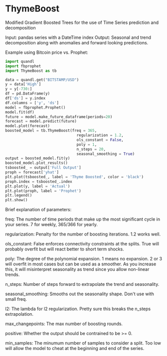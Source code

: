 # ThymeBoost
Modified Gradient Boosted Trees for the use of Time Series prediction and decomposition

Input: pandas series with a DateTime index
Output: Seasonal and trend decomposition along with anomalies and forward looking predictions.

Example using Bitcoin price vs. Prophet:
```python
import quandl
import fbprophet
import ThymeBoost as tb

data = quandl.get("BITSTAMP/USD")
y = data['High']
y = y[-730:]
df = pd.DataFrame(y)
df['ds'] = y.index
df.columns = ['y', 'ds']
model = fbprophet.Prophet()
model.fit(df)
future = model.make_future_dataframe(periods=20)
forecast = model.predict(future)
model.plot(forecast)
boosted_model = tb.ThymeBoost(freq = 365,
                                regularization = 1.2, 
                                ols_constant = False, 
                                poly = 1, 
                                n_steps = 20,
                                seasonal_smoothing = True)
output = boosted_model.fit(y)
boosted_model.plot_results()
tsboosted_ = output['Full Output']
proph = forecast['yhat']
plt.plot(tsboosted_, label = 'Thyme Boosted', color = 'black')
proph.index = tsboosted_.index
plt.plot(y, label = 'Actual')
plt.plot(proph, label = 'Prophet')
plt.legend()
plt.show()
```
Brief explanation of parameters:

freq: The number of time periods that make up the most significant cycle in your series.  7 for weekly, 365/366 for yearly.

regularization: Penalty for the number of boosting iterations.  1.2 works well.

ols_constant: False enforces connectivity constraints at the splits.  True will probably overfit but will react better to short term shocks.

poly: The degree of the polynomial expansion.  1 means no expansion.  2 or 3 will overfit in most cases but can be used as a smoother.  As you increase this, it will misinterpret seasonality as trend since you allow non-linear trends.   

n_steps: Number of steps forward to extrapolate the trend and seasonality.

seasonal_smoothing: Smooths out the seasonality shape.  Don't use with small freq.

l2: The lambda for l2 regularization.  Pretty sure this breaks the n_steps extrapolation.

max_changepoints: The max number of boosting rounds.

positive:  Whether the output should be contrained to be >= 0.

min_samples: The minumum number of samples to consider a split.  Too low will allow the model to cheat at the beginning and end of the series.


